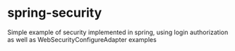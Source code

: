 # spring-security
Simple example of security implemented in spring, using login authorization as well as WebSecurityConfigureAdapter examples
